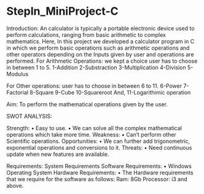 # StepIn_MiniProject-C

Introduction:
An calculator is typically a portable electronic device used to perform calculations, ranging from basic arithmetic to complex mathematics.
Here, In this project we developed a calculator program in C in which we perform basic operations such as arithmetic operations and other operators depending on the  Inputs given by user and operations are performed.
For Arithmetic Operations: we kept a choice user has to choose in between 1 to 5.
1-Addition
2-Substraction
3-Multiplication
4-Division
5- Modulus

For Other operations: user has to choose in between 6 to 11.
	6-Power
7-Factorial
8-Square
9-Cube
10-Squareroot 
 And, 11-Logarithimic operation

Aim:
To perform the mathematical operations given by the user.

SWOT ANALYSIS:

Strength:
•	Easy to use.
•	We can solve all the complex mathematical operations which take more time.
Weakness:
•	Can’t perform other Scientific operations.
Opportunities:
•	We can further add trigonometric, exponential operations and conversions to it.
Threats:
•	Need continuous update when new features are available.

Requirements:
System Requirements
Software Requirements:
•	Windows Operating System
Hardware Requirements:
•	The Hardware requirements that we require for the software as follows:
           Ram: 8Gb
           Processor: i3 and above.

